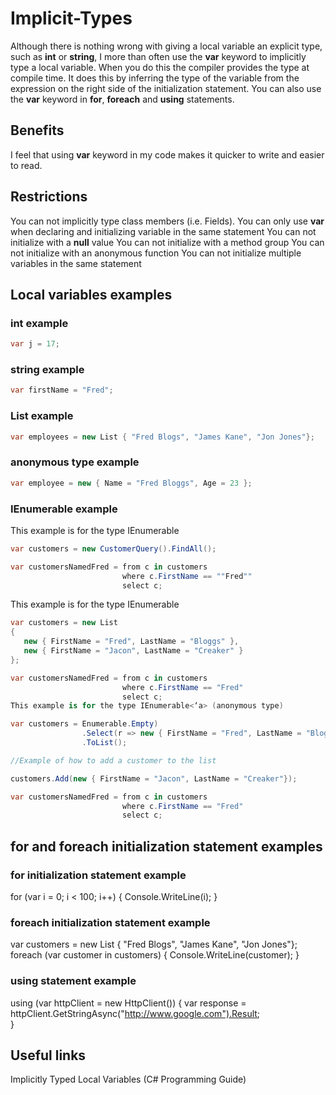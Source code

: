 # Implicit-Types
Although there is nothing wrong with giving a local variable an explicit type, such as **int** or **string**,  I more than often use the **var** keyword to implicitly type a local variable.  When you do this the compiler provides the type at compile time.  It does this by inferring the type of the variable from the expression on the right side of the initialization statement.
You can also use the **var** keyword in **for**, **foreach** and **using** statements.

## Benefits

I feel that using **var** keyword in my code makes it quicker to write and easier to read.

## Restrictions

You can not implicitly type class members (i.e. Fields).
You can only use **var** when declaring and initializing variable in the same statement
You can not initialize with a **null** value
You can not initialize with a method group
You can not initialize with an anonymous function
You can not initialize multiple variables in the same statement

## Local variables examples

### int example

```c#
var j = 17;
```

### string example
```c#
var firstName = "Fred";
```

### List example
```c#
var employees = new List { "Fred Blogs", "James Kane", "Jon Jones"};
```

### anonymous type example
```c#
var employee = new { Name = "Fred Bloggs", Age = 23 };
```

### IEnumerable example

This example is for the type IEnumerable

```c#
var customers = new CustomerQuery().FindAll();

var customersNamedFred = from c in customers
                         where c.FirstName == ""Fred""
                         select c;
```

This example is for the type IEnumerable
```c#
var customers = new List
{
   new { FirstName = "Fred", LastName = "Bloggs" },
   new { FirstName = "Jacon", LastName = "Creaker" }
};

var customersNamedFred = from c in customers
                         where c.FirstName == "Fred"
                         select c;
This example is for the type IEnumerable<‘a> (anonymous type)

var customers = Enumerable.Empty)
                .Select(r => new { FirstName = "Fred", LastName = "Bloggs" }) 
                .ToList();

//Example of how to add a customer to the list

customers.Add(new { FirstName = "Jacon", LastName = "Creaker"});

var customersNamedFred = from c in customers
                         where c.FirstName == "Fred"
                         select c;
```

## for and foreach initialization statement examples


### for initialization statement example


for (var i = 0; i < 100; i++)
{
   Console.WriteLine(i);
}

### foreach initialization statement example


var customers = new List { "Fred Blogs", "James Kane", "Jon Jones"};
foreach (var customer in customers)
{
   Console.WriteLine(customer);
}

### using statement example


using (var httpClient = new HttpClient())
{
   var response = httpClient.GetStringAsync("http://www.google.com").Result;               
}

## Useful links


Implicitly Typed Local Variables (C# Programming Guide)